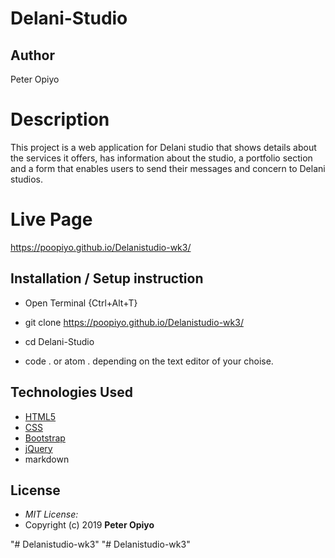 # Delani-Studio

## Author

Peter Opiyo

# Description

This project is a web application for Delani studio that shows details about the services it offers, has information about the studio, a portfolio section and a form that enables users to send their messages and concern to Delani studios. 


# Live Page 

https://poopiyo.github.io/Delanistudio-wk3/

## Installation / Setup instruction
* Open Terminal {Ctrl+Alt+T}

* git clone
https://poopiyo.github.io/Delanistudio-wk3/
* cd Delani-Studio

* code . or atom . depending on the text editor of your choise.

## Technologies Used

* [HTML5](https://github.com/topics/html5)
* [CSS](https://github.com/topics/css3)
* [Bootstrap](https://github.com/topics/bootstrap)
* [jQuery](https://github.com/topics/javascript)
* markdown

## License
* *MIT License:*
* Copyright (c) 2019 **Peter Opiyo**

"# Delanistudio-wk3" 
"# Delanistudio-wk3" 

